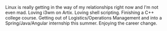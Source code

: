 Linux is really getting in the way of my relationships right now and I'm not even mad. Loving i3wm on Artix. Loving shell scripting. Finishing a C++ college course. Getting out of Logistics/Operations Management and into a Spring/Java/Angular internship this summer. Enjoying the career change.
